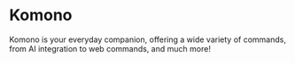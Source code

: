# Komono
Komono is your everyday companion, offering a wide variety of commands, from AI integration to web commands, and much more!
